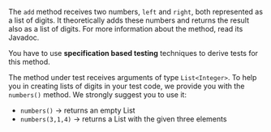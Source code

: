 <!--NO_HARDWRAPS-->

The `add` method receives two numbers, `left` and `right`, both represented as a list of digits.
It theoretically adds these numbers and returns the result also as a list of digits. 
For more information about the method, read its Javadoc.

You have to use **specification based testing** techniques to derive tests for this method.

The method under test receives arguments of type `List<Integer>`. To help you in creating lists of digits in your test code, we provide you with the `numbers()` method. We strongly suggest you to use it:

* `numbers()` -> returns an empty List<Integer>
* `numbers(3,1,4)` -> returns a List<Integer> with the given three elements